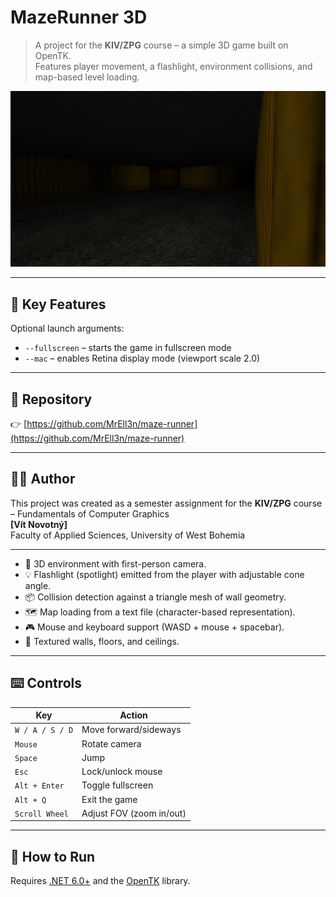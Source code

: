 # MazeRunner 3D

> A project for the **KIV/ZPG** course – a simple 3D game built on OpenTK.  
> Features player movement, a flashlight, environment collisions, and map-based level loading.

![screenshot](preview.png)

---

## 🧠 Key Features

Optional launch arguments:
- `--fullscreen` – starts the game in fullscreen mode
- `--mac` – enables Retina display mode (viewport scale 2.0)

---

## 🔗 Repository

👉 [https://github.com/MrEll3n/maze-runner](https://github.com/MrEll3n/maze-runner)

---

## 🧑‍💻 Author

This project was created as a semester assignment for the **KIV/ZPG** course – Fundamentals of Computer Graphics  
**[Vít Novotný]**  
Faculty of Applied Sciences, University of West Bohemia

---

- 🌌 3D environment with first-person camera.
- 💡 Flashlight (spotlight) emitted from the player with adjustable cone angle.
- 📦 Collision detection against a triangle mesh of wall geometry.
- 🗺️ Map loading from a text file (character-based representation).
- 🎮 Mouse and keyboard support (WASD + mouse + spacebar).
- 🧱 Textured walls, floors, and ceilings.

---

## ⌨️ Controls

| Key              | Action                         |
|------------------|--------------------------------|
| `W / A / S / D`  | Move forward/sideways          |
| `Mouse`          | Rotate camera                  |
| `Space`          | Jump                           |
| `Esc`            | Lock/unlock mouse              |
| `Alt + Enter`    | Toggle fullscreen              |
| `Alt + Q`        | Exit the game                  |
| `Scroll Wheel`   | Adjust FOV (zoom in/out)       |

---

## 🔧 How to Run

Requires [.NET 6.0+](https://dotnet.microsoft.com/) and the [OpenTK](https://github.com/opentk/opentk) library.

